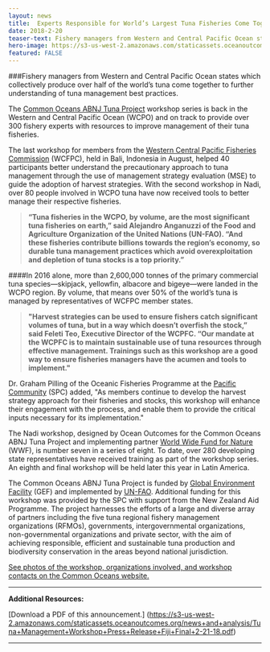 ```yaml
---
layout: news
title:  Experts Responsible for World’s Largest Tuna Fisheries Come Together to Work Towards More Sustainable Management
date: 2018-2-20
teaser-text: Fishery managers from Western and Central Pacific Ocean states which collectively produce over half of the world’s tuna come together to further understanding of tuna management best practices.
hero-image: https://s3-us-west-2.amazonaws.com/staticassets.oceanoutcomes.org/news+and+analysis/hero+images/tuna-management-workshop-fiji.jpg
featured: FALSE
---
```

###Fishery managers from Western and Central Pacific Ocean states which collectively produce over half of the world’s tuna come together to further understanding of tuna management best practices.

The <a href="http://www.fao.org/in-action/commonoceans/" target="_blank">Common Oceans ABNJ Tuna Project</a> workshop series is back in the Western and Central Pacific Ocean (WCPO) and on track to provide over 300 fishery experts with resources to improve management of their tuna fisheries.

The last workshop for members from the <a href="https://www.wcpfc.int/" target="_blank">Western Central Pacific Fisheries Commission</a> (WCFPC), held in Bali, Indonesia in August, helped 40 participants better understand the precautionary approach to tuna management through the use of management strategy evaluation (MSE) to guide the adoption of harvest strategies. With the second workshop in Nadi, over 80 people involved in WCPO tuna have now received tools to better manage their respective fisheries.

>**“Tuna fisheries in the WCPO, by volume, are the most significant tuna fisheries on earth,” said Alejandro Anganuzzi of the Food and Agriculture Organization of the United Nations (UN-FAO). “And these fisheries contribute billions towards the region’s economy, so durable tuna management practices which avoid overexploitation and depletion of tuna stocks is a top priority.”**

####In 2016 alone, more than 2,600,000 tonnes of the primary commercial tuna species—skipjack, yellowfin, albacore and bigeye—were landed in the WCPO region. By volume, that means over 50% of the world’s tuna is managed by representatives of WCFPC member states.

>**"Harvest strategies can be used to ensure fishers catch significant volumes of tuna, but in a way which doesn’t overfish the stock,” said Feleti Teo, Executive Director of the WCPFC. “Our mandate at the WCPFC is to maintain sustainable use of tuna resources through effective management. Trainings such as this workshop are a good way to ensure fisheries managers have the acumen and tools to implement."**

Dr. Graham Pilling of the Oceanic Fisheries Programme at the <a href="http://www.spc.int/" target="_blank">Pacific Community</a> (SPC) added, "As members continue to develop the harvest strategy approach for their fisheries and stocks, this workshop will enhance their engagement with the process, and enable them to provide the critical inputs necessary for its implementation."

The Nadi workshop, designed by Ocean Outcomes for the Common Oceans ABNJ Tuna Project and implementing partner <a href="https://www.worldwildlife.org/" target="_blank">World Wide Fund for Nature</a> (WWF), is number seven in a series of eight. To date, over 280 developing state representatives have received training as part of the workshop series. An eighth and final workshop will be held later this year in Latin America. 

The Common Oceans ABNJ Tuna Project is funded by <a href="https://www.thegef.org/" target="_blank">Global Environment Facility</a> (GEF) and implemented by <a href="http://www.fao.org/home/en/" target="_blank">UN-FAO</a>. Additional funding for this workshop was provided by the SPC with support from the New Zealand Aid Programme. The project harnesses the efforts of a large and diverse array of partners including the five tuna regional fishery management organizations (RFMOs), governments, intergovernmental organizations, non-governmental organizations and private sector, with the aim of achieving responsible, efficient and sustainable tuna production and biodiversity conservation in the areas beyond national jurisdiction.

<a href="http://www.fao.org/in-action/commonoceans/news/en/" target="_blank">See photos of the workshop, organizations involved, and workshop contacts on the Common Oceans website.</a>

----

**Additional Resources:**

[Download a PDF of this announcement.] (https://s3-us-west-2.amazonaws.com/staticassets.oceanoutcomes.org/news+and+analysis/Tuna+Management+Workshop+Press+Release+Fiji+Final+2-21-18.pdf)

----

